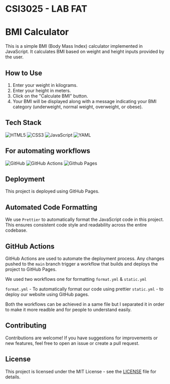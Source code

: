 # CSI3025 - LAB FAT
# BMI Calculator

This is a simple BMI (Body Mass Index) calculator implemented in JavaScript. It calculates BMI based on weight and height inputs provided by the user.

## How to Use

1. Enter your weight in kilograms.
2. Enter your height in meters.
3. Click on the "Calculate BMI" button.
4. Your BMI will be displayed along with a message indicating your BMI category (underweight, normal weight, overweight, or obese).

## Tech Stack

![HTML5](https://img.shields.io/badge/html5-%23E34F26.svg?style=for-the-badge&logo=html5&logoColor=white)
![CSS3](https://img.shields.io/badge/css3-%231572B6.svg?style=for-the-badge&logo=css3&logoColor=white)
![JavaScript](https://img.shields.io/badge/javascript-%23323330.svg?style=for-the-badge&logo=javascript&logoColor=%23F7DF1E)
![YAML](https://img.shields.io/badge/yaml-%23ffffff.svg?style=for-the-badge&logo=yaml&logoColor=151515)

## For automating workflows

![GitHub](https://img.shields.io/badge/github-%23121011.svg?style=for-the-badge&logo=github&logoColor=white)
![GitHub Actions](https://img.shields.io/badge/github%20actions-%232671E5.svg?style=for-the-badge&logo=githubactions&logoColor=white)
![Github Pages](https://img.shields.io/badge/github%20pages-121013?style=for-the-badge&logo=github&logoColor=white)

## Deployment

This project is deployed using GitHub Pages.

## Automated Code Formatting

We use `Prettier` to automatically format the JavaScript code in this project. This ensures consistent code style and readability across the entire codebase.

## GitHub Actions

GitHub Actions are used to automate the deployment process. Any changes pushed to the `main` branch trigger a workflow that builds and deploys the project to GitHub Pages.

We used two workflows one for formatting `format.yml` & `static.yml`

`format.yml` - To automatically format our code using prettier
`static.yml` - to deploy our website using GitHub pages.

Both the workflows can be achieved in a same file but I separated it in order to make it more readble and for people to understand easily.

## Contributing

Contributions are welcome! If you have suggestions for improvements or new features, feel free to open an issue or create a pull request.

## License

This project is licensed under the MIT License - see the [LICENSE](LICENSE) file for details.
